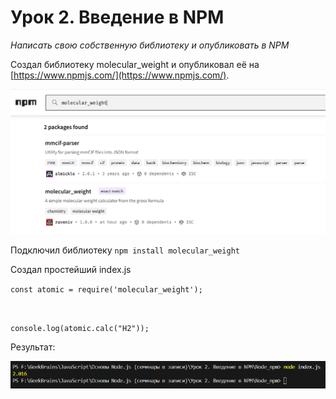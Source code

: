 # Урок 2. Введение в NPM #

<i>Написать свою собственную библиотеку и опубликовать в NPM</i>

Создал библиотеку molecular_weight и опубликовал её на
[https://www.npmjs.com/](https://www.npmjs.com/).

![img](pic/1-1.png)

Подключил библиотеку <code>npm install molecular_weight</code>

Создал простейший index.js

<code>const atomic = require('molecular_weight');

console.log(atomic.calc("H2"));</code>

Результат:

![img](pic/1-2.png)
